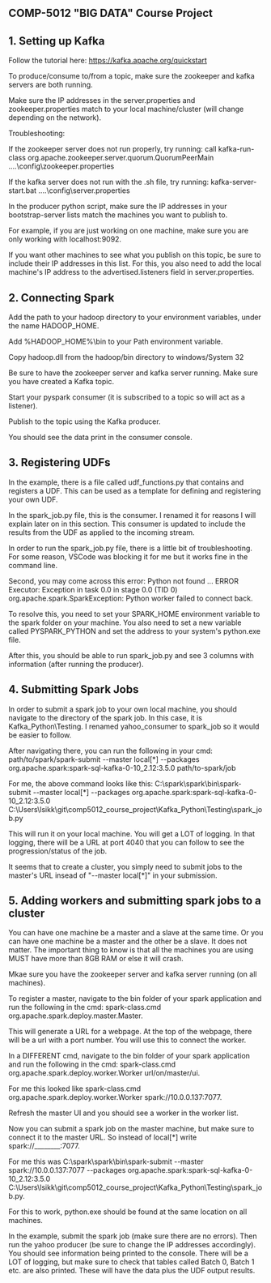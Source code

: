 ## COMP-5012 "BIG DATA" Course Project

## 1. Setting up Kafka

Follow the tutorial here: https://kafka.apache.org/quickstart

To produce/consume to/from a topic, make sure the zookeeper and kafka servers are both running. 

Make sure the IP addresses in the server.properties and zookeeper.properties match to your local machine/cluster (will change depending on the network).

Troubleshooting:

If the zookeeper server does not run properly, try running: call kafka-run-class org.apache.zookeeper.server.quorum.QuorumPeerMain ..\..\config\zookeeper.properties

If the kafka server does not run with the .sh file, try running: kafka-server-start.bat ..\..\config\server.properties

In the producer python script, make sure the IP addresses in your bootstrap-server lists match the machines you want to publish to. 

For example, if you are just working on one machine, make sure you are only working with localhost:9092. 

If you want other machines to see what you publish on this topic, be sure to include their IP addresses in this list. For this, you also need to add the local machine's IP address to the advertised.listeners field in server.properties.

## 2. Connecting Spark

Add the path to your hadoop directory to your environment variables, under the name HADOOP_HOME.

Add %HADOOP_HOME%\bin to your Path environment variable.

Copy hadoop.dll from the hadoop/bin directory to windows/System 32

Be sure to have the zookeeper server and kafka server running. Make sure you have created a Kafka topic.

Start your pyspark consumer (it is subscribed to a topic so will act as a listener).

Publish to the topic using the Kafka producer.

You should see the data print in the consumer console.

## 3. Registering UDFs

In the example, there is a file called udf_functions.py that contains and registers a UDF. This can be used as a template for defining and registering your own UDF.

In the spark_job.py file, this is the consumer. I renamed it for reasons I will explain later on in this section. This consumer is updated to include the results from the UDF as applied to the incoming stream.

In order to run the spark_job.py file, there is a little bit of troubleshooting. For some reason, VSCode was blocking it for me but it works fine in the command line. 

Second, you may come across this error: Python not found ... ERROR Executor: Exception in task 0.0 in stage 0.0 (TID 0) org.apache.spark.SparkException: Python worker failed to connect back.

To resolve this, you need to set your SPARK_HOME environment variable to the spark folder on your machine. You also need to set a new variable called PYSPARK_PYTHON and set the address to your system's python.exe file.

After this, you should be able to run spark_job.py and see 3 columns with information (after running the producer).

## 4. Submitting Spark Jobs

In order to submit a spark job to your own local machine, you should navigate to the directory of the spark job. In this case, it is Kafka_Python\Testing. I renamed yahoo_consumer to spark_job so it would be easier to follow.

After navigating there, you can run the following in your cmd: path/to/spark/spark-submit --master local[*] --packages org.apache.spark:spark-sql-kafka-0-10_2.12:3.5.0 path/to-spark/job

For me, the above command looks like this: C:\spark\spark\bin\spark-submit --master local[*] --packages org.apache.spark:spark-sql-kafka-0-10_2.12:3.5.0 C:\Users\lsikk\git\comp5012_course_project\Kafka_Python\Testing\spark_job.py

This will run it on your local machine. You will get a LOT of logging. In that logging, there will be a URL at port 4040 that you can follow to see the progression/status of the job.

It seems that to create a cluster, you simply need to submit jobs to the master's URL insead of "--master local[*]" in your submission. 

## 5. Adding workers and submitting spark jobs to a cluster

You can have one machine be a master and a slave at the same time. Or you can have one machine be a master and the other be a slave. It does not matter. The important thing to know is that all the machines you are using MUST have more than 8GB RAM or else it will crash. 

Mkae sure you have the zookeeper server and kafka server running (on all machines). 

To register a master, navigate to the bin folder of your spark application and run the following in the cmd: spark-class.cmd org.apache.spark.deploy.master.Master.

This will generate a URL for a webpage. At the top of the webpage, there will be a url with a port number. You will use this to connect the worker.

In a DIFFERENT cmd, navigate to the bin folder of your spark application and run the following in the cmd: spark-class.cmd org.apache.spark.deploy.worker.Worker url/on/master/ui.

For me this looked like spark-class.cmd org.apache.spark.deploy.worker.Worker spark://10.0.0.137:7077.

Refresh the master UI and you should see a worker in the worker list. 

Now you can submit a spark job on the master machine, but make sure to connect it to the master URL. So instead of local[*] write spark://________:7077.

For me this was C:\spark\spark\bin\spark-submit --master spark://10.0.0.137:7077 --packages org.apache.spark:spark-sql-kafka-0-10_2.12:3.5.0 C:\Users\lsikk\git\comp5012_course_project\Kafka_Python\Testing\spark_job.py.

For this to work, python.exe should be found at the same location on all machines.

In the example, submit the spark job (make sure there are no errors). Then run the yahoo producer (be sure to change the IP addresses accordingly). You should see information being printed to the console. There will be a LOT of logging, but make sure to check that tables called Batch 0, Batch 1 etc. are also printed. These will have the data plus the UDF output results.
